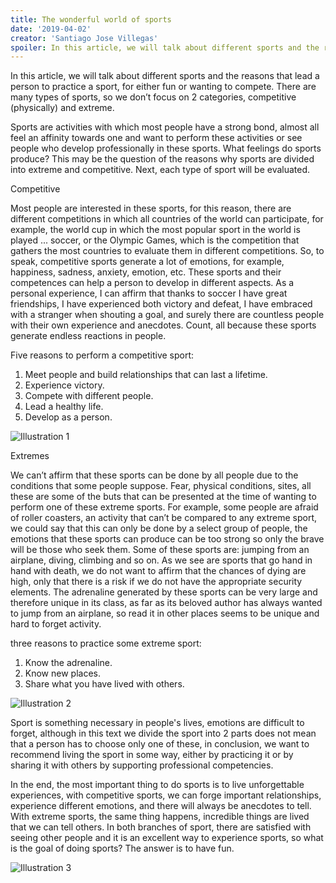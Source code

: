 ```yaml
---
title: The wonderful world of sports
date: '2019-04-02'
creator: 'Santiago Jose Villegas'
spoiler: In this article, we will talk about different sports and the reasons that lead a person to practice a sport, for either fun or wanting to compete. There are many types of sports, so we don’t focus on 2 categories, competitive (physically) and extreme.
---
```

In this article, we will talk about different sports and the reasons that lead a person to practice a sport, for either fun or wanting to compete. There are many types of sports, so we don’t focus on 2 categories, competitive (physically) and extreme.

Sports are activities with which most people have a strong bond, almost all feel an affinity towards one and want to perform these activities or see people who develop professionally in these sports. What feelings do sports produce? This may be the question of the reasons why sports are divided into extreme and competitive. Next, each type of sport will be evaluated.

Competitive

Most people are interested in these sports, for this reason, there are different competitions in which all countries of the world can participate, for example, the world cup in which the most popular sport in the world is played ... soccer, or the Olympic Games, which is the competition that gathers the most countries to evaluate them in different competitions. So, to speak, competitive sports generate a lot of emotions, for example, happiness, sadness, anxiety, emotion, etc. These sports and their competences can help a person to develop in different aspects. As a personal experience, I can affirm that thanks to soccer I have great friendships, I have experienced both victory and defeat, I have embraced with a stranger when shouting a goal, and surely there are countless people with their own experience and anecdotes. Count, all because these sports generate endless reactions in people.

Five reasons to perform a competitive sport:

1.    Meet people and build relationships that can last a lifetime.
2.    Experience victory.
3.    Compete with different people.
4.    Lead a healthy life.
5.   Develop as a person.

![Illustration 1](https://www.elespectador.com/sites/default/files/61144c29fb55de69e1d7698dd1b6b00d.jpg)

Extremes

We can’t affirm that these sports can be done by all people due to the conditions that some people suppose. Fear, physical conditions, sites, all these are some of the buts that can be presented at the time of wanting to perform one of these extreme sports. For example, some people are afraid of roller coasters, an activity that can’t be compared to any extreme sport, we could say that this can only be done by a select group of people, the emotions that these sports can produce can be too strong so only the brave will be those who seek them. Some of these sports are: jumping from an airplane, diving, climbing and so on. As we see are sports that go hand in hand with death, we do not want to affirm that the chances of dying are high, only that there is a risk if we do not have the appropriate security elements. The adrenaline generated by these sports can be very large and therefore unique in its class, as far as its beloved author has always wanted to jump from an airplane, so read it in other places seems to be unique and hard to forget activity.

three reasons to practice some extreme sport:

1.    Know the adrenaline.
2.    Know new places.
3.    Share what you have lived with others.

![Illustration 2](https://www.wishbird.com.mx/blog/wp-content/uploads/2014/12/deportes-extremos-800x400.jpg)

Sport is something necessary in people's lives, emotions are difficult to forget, although in this text we divide the sport into 2 parts does not mean that a person has to choose only one of these, in conclusion, we want to recommend living the sport in some way, either by practicing it or by sharing it with others by supporting professional competencies.

In the end, the most important thing to do sports is to live unforgettable experiences, with competitive sports, we can forge important relationships, experience different emotions, and there will always be anecdotes to tell. With extreme sports, the same thing happens, incredible things are lived that we can tell others. In both branches of sport, there are satisfied with seeing other people and it is an excellent way to experience sports, so what is the goal of doing sports? The answer is to have fun.

![Illustration 3](https://www.institutofutbol.com/wp-content/uploads/2017/10/El-equipo-de-f%C3%BAtbol-como-organizaci%C3%B3n-compleja.jpg)